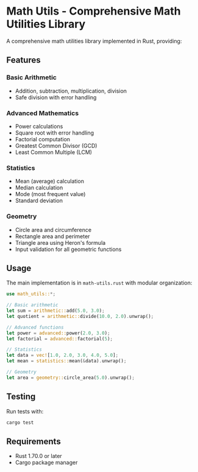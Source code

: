 # Math Utils - Comprehensive Math Utilities Library

A comprehensive math utilities library implemented in Rust, providing:

## Features

### Basic Arithmetic
- Addition, subtraction, multiplication, division
- Safe division with error handling

### Advanced Mathematics  
- Power calculations
- Square root with error handling
- Factorial computation
- Greatest Common Divisor (GCD)
- Least Common Multiple (LCM)

### Statistics
- Mean (average) calculation
- Median calculation
- Mode (most frequent value)
- Standard deviation

### Geometry
- Circle area and circumference
- Rectangle area and perimeter  
- Triangle area using Heron's formula
- Input validation for all geometric functions

## Usage

The main implementation is in `math-utils.rust` with modular organization:

```rust
use math_utils::*;

// Basic arithmetic
let sum = arithmetic::add(5.0, 3.0);
let quotient = arithmetic::divide(10.0, 2.0).unwrap();

// Advanced functions
let power = advanced::power(2.0, 3.0);
let factorial = advanced::factorial(5);

// Statistics
let data = vec![1.0, 2.0, 3.0, 4.0, 5.0];
let mean = statistics::mean(&data).unwrap();

// Geometry
let area = geometry::circle_area(5.0).unwrap();
```

## Testing

Run tests with:
```bash
cargo test
```

## Requirements

- Rust 1.70.0 or later
- Cargo package manager